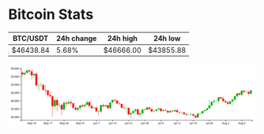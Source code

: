 # Bitcoin Stats

BTC/USDT|24h change|24h high|24h low|
|---|---|---|---|
|$46438.84|5.68%|$46666.00|$43855.88|

<img src="./chart.svg">
